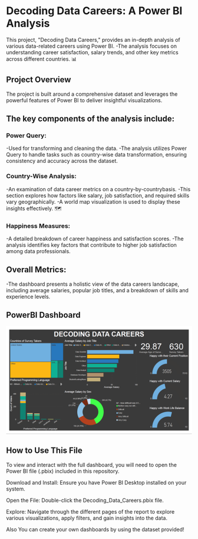# Decoding Data Careers: A Power BI Analysis
This project, "Decoding Data Careers," provides an in-depth analysis of various data-related careers using Power BI. 
-The analysis focuses on understanding career satisfaction, salary trends, and other key metrics across different countries. 📊

## Project Overview
The project is built around a comprehensive dataset and leverages the powerful features of Power BI to deliver insightful visualizations. 

## The key components of the analysis include:

### Power Query:
-Used for transforming and cleaning the data. 
-The analysis utilizes Power Query to handle tasks such as country-wise data transformation, ensuring consistency and accuracy across the dataset.

### Country-Wise Analysis: 
-An examination of data career metrics on a country-by-countrybasis. 
-This section explores how factors like salary, job satisfaction, and required skills vary geographically. 
-A world map visualization is used to display these insights effectively. 🗺️

### Happiness Measures: 
-A detailed breakdown of career happiness and satisfaction scores. 
-The analysis identifies key factors that contribute to higher job satisfaction among data professionals.

## Overall Metrics: 
-The dashboard presents a holistic view of the data careers landscape, including average salaries, popular job titles, and a breakdown of skills and experience levels.

## PowerBI Dashboard

![Analysis Dashboard](image-1.png)


## How to Use This File
To view and interact with the full dashboard, you will need to open the Power BI file (.pbix) included in this repository.

Download and Install: Ensure you have Power BI Desktop installed on your system.

Open the File: Double-click the Decoding_Data_Careers.pbix file.

Explore: Navigate through the different pages of the report to explore various visualizations, apply filters, and gain insights into the data.

Also You can create your own dashboards by using the dataset provided!

